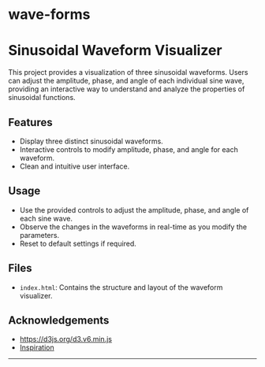 # wave-forms

# Sinusoidal Waveform Visualizer

This project provides a visualization of three sinusoidal waveforms. Users can adjust the amplitude, phase, and angle of each individual sine wave, providing an interactive way to understand and analyze the properties of sinusoidal functions.

## Features

- Display three distinct sinusoidal waveforms.
- Interactive controls to modify amplitude, phase, and angle for each waveform.
- Clean and intuitive user interface.

## Usage

- Use the provided controls to adjust the amplitude, phase, and angle of each sine wave.
- Observe the changes in the waveforms in real-time as you modify the parameters.
- Reset to default settings if required.

## Files

- `index.html`: Contains the structure and layout of the waveform visualizer.

## Acknowledgements

- https://d3js.org/d3.v6.min.js
- [Inspiration](d3.org)

---
